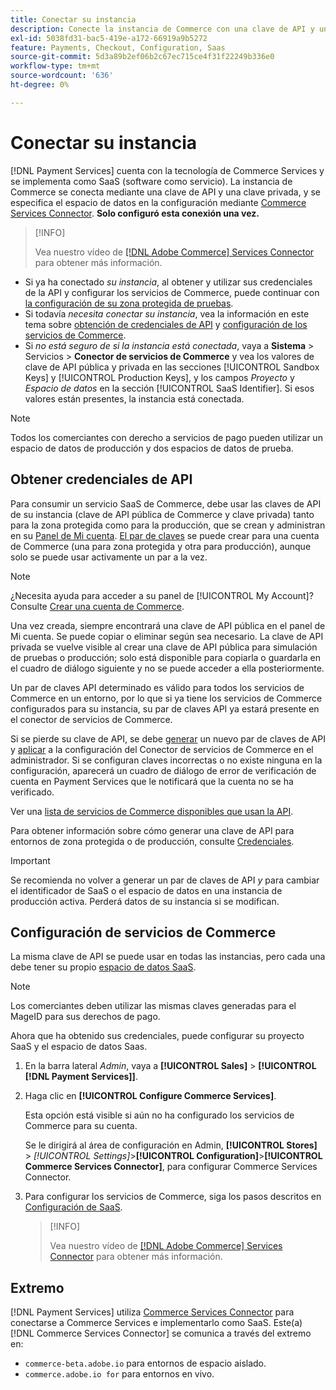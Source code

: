```yaml
---
title: Conectar su instancia
description: Conecte la instancia de Commerce con una clave de API y una clave privada, y especifique el espacio de datos en la configuración.
exl-id: 5038fd31-bac5-419e-a172-66919a9b5272
feature: Payments, Checkout, Configuration, Saas
source-git-commit: 5d3a89b2ef06b2c67ec715ce4f31f22249b336e0
workflow-type: tm+mt
source-wordcount: '636'
ht-degree: 0%

---
```


# Conectar su instancia

[!DNL Payment Services] cuenta con la tecnología de Commerce Services y se implementa como SaaS (software como servicio). La instancia de Commerce se conecta mediante una clave de API y una clave privada, y se especifica el espacio de datos en la configuración mediante [Commerce Services Connector](https://experienceleague.adobe.com/docs/commerce-merchant-services/user-guides/saas.html). **Solo configuró esta conexión una vez.**

>[!INFO]
>
> Vea nuestro vídeo de [[!DNL Adobe Commerce] Services Connector](https://experienceleague.adobe.com/docs/commerce-learn/tutorials/admin/adobe-commerce-services/configure-adobe-commerce-services-connector.html?lang=en) para obtener más información.

* Si ya ha conectado *su instancia*, al obtener y utilizar sus credenciales de la API y configurar los servicios de Commerce, puede continuar con [la configuración de su zona protegida de pruebas](https://experienceleague.adobe.com/docs/commerce-merchant-services/payment-services/get-started/sandbox.html).
* Si todavía *necesita conectar su instancia*, vea la información en este tema sobre [obtención de credenciales de API](#obtain-api-credentials) y [configuración de los servicios de Commerce](#configure-commerce-services).
* Si *no está seguro de si la instancia está conectada*, vaya a **Sistema** > Servicios > **Conector de servicios de Commerce** y vea los valores de clave de API pública y privada en las secciones [!UICONTROL Sandbox Keys] y [!UICONTROL Production Keys], y los campos *Proyecto* y *Espacio de datos* en la sección [!UICONTROL SaaS Identifier]. Si esos valores están presentes, la instancia está conectada.

>[!NOTE]
>
>Todos los comerciantes con derecho a servicios de pago pueden utilizar un espacio de datos de producción y dos espacios de datos de prueba.

## Obtener credenciales de API

Para consumir un servicio SaaS de Commerce, debe usar las claves de API de su instancia (clave de API pública de Commerce y clave privada) tanto para la zona protegida como para la producción, que se crean y administran en su [Panel de Mi cuenta](https://account.magento.com/customer/account/login). [El par de claves](https://docs.magento.com/user-guide/configuration/services/saas.html) se puede crear para una cuenta de Commerce (una para zona protegida y otra para producción), aunque solo se puede usar activamente un par a la vez.

>[!NOTE]
>
>¿Necesita ayuda para acceder a su panel de [!UICONTROL My Account]? Consulte [Crear una cuenta de Commerce](https://docs.magento.com/user-guide/magento/magento-account-create.html).

Una vez creada, siempre encontrará una clave de API pública en el panel de Mi cuenta. Se puede copiar o eliminar según sea necesario. La clave de API privada se vuelve visible al crear una clave de API pública para simulación de pruebas o producción; solo está disponible para copiarla o guardarla en el cuadro de diálogo siguiente y no se puede acceder a ella posteriormente.

Un par de claves API determinado es válido para todos los servicios de Commerce en un entorno, por lo que si ya tiene los servicios de Commerce configurados para su instancia, su par de claves API ya estará presente en el conector de servicios de Commerce.

Si se pierde su clave de API, se debe [generar](https://experienceleague.adobe.com/docs/commerce-merchant-services/payment-services/get-started/connect.html#generate-an-api-key-and-private-key) un nuevo par de claves de API y [aplicar](https://experienceleague.adobe.com/docs/commerce-merchant-services/payment-services/get-started/connect.html#configure-saas-project) a la configuración del Conector de servicios de Commerce en el administrador. Si se configuran claves incorrectas o no existe ninguna en la configuración, aparecerá un cuadro de diálogo de error de verificación de cuenta en Payment Services que le notificará que la cuenta no se ha verificado.

Ver una [lista de servicios de Commerce disponibles que usan la API](https://docs.magento.com/user-guide/system/saas.html#available-services).

Para obtener información sobre cómo generar una clave de API para entornos de zona protegida o de producción, consulte [Credenciales](https://experienceleague.adobe.com/docs/commerce-merchant-services/user-guides/saas.html#apikey).

>[!IMPORTANT]
>
>Se recomienda no volver a generar un par de claves de API *y* para cambiar el identificador de SaaS o el espacio de datos en una instancia de producción activa. Perderá datos de su instancia si se modifican.

## Configuración de servicios de Commerce

La misma clave de API se puede usar en todas las instancias, pero cada una debe tener su propio [espacio de datos SaaS](https://experienceleague.adobe.com/docs/commerce-merchant-services/user-guides/saas.html#saasenv).

>[!NOTE]
>
>Los comerciantes deben utilizar las mismas claves generadas para el MageID para sus derechos de pago.

Ahora que ha obtenido sus credenciales, puede configurar su proyecto SaaS y el espacio de datos Saas.

1. En la barra lateral _Admin_, vaya a **[!UICONTROL Sales]** > **[!UICONTROL [!DNL Payment Services]]**.
1. Haga clic en **[!UICONTROL Configure Commerce Services]**.

   Esta opción está visible si aún no ha configurado los servicios de Commerce para su cuenta.

   Se le dirigirá al área de configuración en Admin, **[!UICONTROL Stores]** > _[!UICONTROL Settings]_>**[!UICONTROL Configuration]**>**[!UICONTROL Commerce Services Connector]**, para configurar Commerce Services Connector.

1. Para configurar los servicios de Commerce, siga los pasos descritos en [Configuración de SaaS](https://experienceleague.adobe.com/docs/commerce-merchant-services/user-guides/integration-services/saas.html#saasenv).

   >[!INFO]
   >
   > Vea nuestro vídeo de [[!DNL Adobe Commerce] Services Connector](https://experienceleague.adobe.com/docs/commerce-learn/tutorials/admin/adobe-commerce-services/configure-adobe-commerce-services-connector.html?lang=en#configuration-faqs) para obtener más información.

## Extremo

[!DNL Payment Services] utiliza [Commerce Services Connector](https://experienceleague.adobe.com/docs/commerce-merchant-services/user-guides/saas.html) para conectarse a Commerce Services e implementarlo como SaaS. Este(a) [!DNL Commerce Services Connector] se comunica a través del extremo en:

* `commerce-beta.adobe.io` para entornos de espacio aislado.
* `commerce.adobe.io for` para entornos en vivo.
